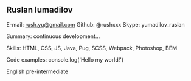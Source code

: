 ## Ruslan Iumadilov

E-mail: rush.yu@gmail.com
Github: @rushxxx
Skype: yumadilov_ruslan

Summary: continuous development...

Skills: HTML, CSS, JS, Java, Pug, SCSS, Webpack, Photoshop, BEM

Code examples: console.log('Hello my world!')

English pre-intermediate
